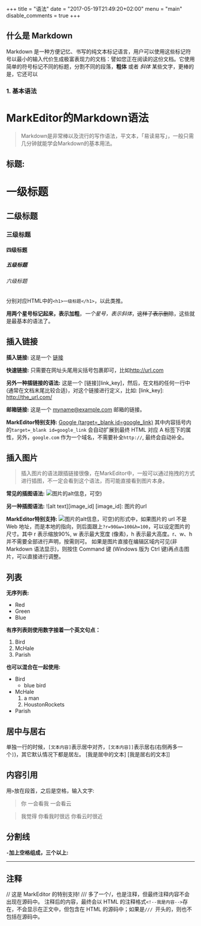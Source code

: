 +++
title = "语法"
date = "2017-05-19T21:49:20+02:00"
menu = "main"
disable_comments = true
+++

## 什么是 Markdown

Markdown 是一种方便记忆、书写的纯文本标记语言，用户可以使用这些标记符号以最小的输入代价生成极富表现力的文档：譬如您正在阅读的这份文档。它使用简单的符号标记不同的标题，分割不同的段落，**粗体** 或者 *斜体* 某些文字，更棒的是，它还可以

### 1. 基本语法
# MarkEditor的Markdown语法
>  Markdown是非常棒以及流行的写作语法，平文本，「易读易写」，一般只需几分钟就能学会Markdown的基本用法。

## 标题:
# 一级标题
## 二级标题
### 三级标题
#### 四级标题
##### 五级标题
###### 六级标题
分别对应HTML中的`<h1>一级标题</h1>`，以此类推。

**用两个星号标记起来，表示加粗**，*一个星号，表示斜体*，~~这样子表示删除~~，这些就是最基本的语法了。


## 插入链接
**插入链接:**
这是一个 [链接](http://url.com/)

**快速链接:**
只需要在网址头尾用尖括号包裹即可，比如<http://url.com>

**另外一种插链接的语法:**
这是一个 [链接][link_key]，然后，在文档的任何一行中(通常在文档末尾比较合适)，对这个链接进行定义，比如: 
[link_key]: http://the_url.com/ 

**邮箱链接:**
这是一个 <myname@example.com> 邮箱的链接。

**MarkEditor特别支持:**
[Google (target=_blank id=google_link)](google.com)  其中内容括号内的`target=_blank id=google_link` 会自动扩展到最终 HTML 对应 A 标签下的属性，另外，`google.com` 作为一个域名，不需要补全`http://`, 最终会自动补全。

## 插入图片
> 插入图片的语法跟插链接很像，在MarkEditor中，一般可以通过拖拽的方式进行插图，不一定会看到这个语法，而可能直接看到图片本身。

**常见的插图语法:**
![图片的alt信息，可空)](图片的url)

**另一种插图语法:**
![alt text][image_id]
[image_id]: 图片的url

**MarkEditor特别支持:**
![图片的alt信息，可空)](图片的url)的形式中，如果图片的 url 不是 Web 地址，而是本地的指向，则后面跟上`?r=90&w=100&h=100`，可以设定图片的尺寸。其中 r 表示缩放90%,  w 表示最大宽度 (像素)，h 表示最大高度。r、w、h 并不需要全部进行声明，按需则可。
如果是图片直接在编辑区域内可见(非 Markdown 语法显示)，则按住 Command 键 (Windows 版为 Ctrl 键)再点击图片，可以直接进行调整。

## 列表

**无序列表:**
-   Red
-   Green
-   Blue

**有序列表则使用数字接着一个英文句点：**
1.  Bird
2.  McHale
3.  Parish

**也可以混合在一起使用:**

-   Bird
    - blue bird
-   McHale
    1.  a man
    2.  HoustonRockets
-   Parish


## 居中与居右
单独一行的时候，`[文本内容]`表示居中对齐，`[文本内容]]`表示居右(右侧再多一个`]`)，其它默认情况下都是居左。
[我是居中的文本]
[我是居右的文本]]


## 内容引用
用`>`放在段首，之后是空格，输入文字:

> 你
> 一会看我
> 一会看云

>  我觉得
>  你看我时很远
>  你看云时很近


## 分割线
**`-`加上空格组成，三个以上:**
- - - - - -

## 注释
// 这是 MarkEditor 的特别支持!
/// 多了一个/，也是注释，但最终注释内容不会出现在源码中。
注释后的内容，最终会以 HTML 的注释格式`<!--我是内容-->`存在，不会显示在正文中，但包含在 HTML 的源码中；如果是`/// `开头的，则也不包括在源码中。


